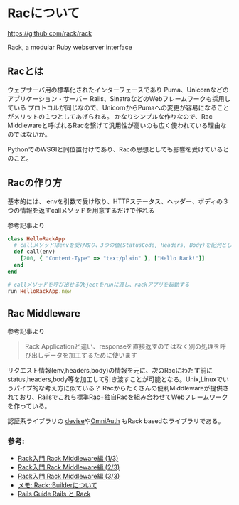 # Racについて

https://github.com/rack/rack

Rack, a modular Ruby webserver interface

## Racとは

ウェブサーバ用の標準化されたインターフェースであり
Puma、Unicornなどのアプリケーション・サーバー
Rails、SinatraなどのWebフレームワークも採用している
プロトコルが同じなので、UnicornからPumaへの変更が容易になることがメリットの１つとしてあげられる。
かなりシンプルな作りなので、Rac Middlewareと呼ばれるRacを繋げて汎用性が高いのも広く使われている理由なのではないか。

PythonでのWSGIと同位置付けであり、Racの思想としても影響を受けているとのこと。

## Racの作り方

基本的には、
envを引数で受け取り、HTTPステータス、ヘッダー、ボディの３つの情報を返すcallメソッドを用意するだけで作れる


参考記事より
```.rb
class HelloRackApp
  # callメソッドはenvを受け取り、3つの値(StatusCode, Headers, Body)を配列として返す
  def call(env)
    [200, { "Content-Type" => "text/plain" }, ["Hello Rack!"]]
  end
end

# callメソッドを呼び出せるObjectをrunに渡し、rackアプリを起動する
run HelloRackApp.new
```

## Rac Middleware

参考記事より

>Rack Applicationと違い、responseを直接返すのではなく別の処理を呼び出しデータを加工するために使います

リクエスト情報(env,headers,body)の情報を元に、次のRacにわたす前に
status,headers,body等を加工して引き渡すことが可能となる。Unix,Linuxでいうパイプ的な考え方に似ている？
Racからたくさんの便利Middlewareが提供されており、Railsでこれら標準Rac+独自Racを組み合わせてWebフレームワークを作っている。

認証系ライブラリの [devise](https://github.com/heartcombo/devise)や[OmniAuth](https://github.com/omniauth/omniauth/) もRack basedなライブラリである。

### 参考:

- [Rack入門 Rack Middleware編 (1/3)](https://qiita.com/nishio-dens/items/8011842f50995f46eafe)
- [Rack入門 Rack Middleware編 (2/3)](https://qiita.com/nishio-dens/items/852d7604b34d20514a70)
- [Rack入門 Rack Middleware編 (3/3)](https://qiita.com/nishio-dens/items/e293f15856d849d3862b)
- [メモ: Rack::Builderについて](https://steemit.com/ruby/@okazu/rack-builder)
- [Rails Guide Rails と Rack](https://railsguides.jp/rails_on_rack.html)
